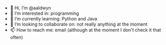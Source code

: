 - 👋 Hi, I’m @aaldwyn
- 👀 I’m interested in: programming
- 🌱 I’m currently learning: Python and Java
- 💞️ I’m looking to collaborate on: not really anything at the moment
- 📫 How to reach me: email (although at the moment I don't check it that often)

<!---
aaldwyn/aaldwyn is a ✨ special ✨ repository because its `README.md` (this file) appears on your GitHub profile.
You can click the Preview link to take a look at your changes.
--->
